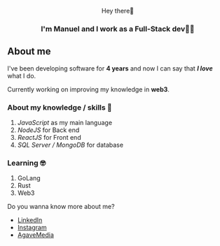 <p align="center" width="300" >
    <p align="center">Hey there👋</p>
    <h3 align="center">I'm Manuel and I work as a Full-Stack dev👨‍💻</h3>
</p>

## About me

I've been developing software for **4 years** and now I can say that ***I love*** what I do.

Currently working on improving my knowledge in **web3**.

### About my knowledge / skills 🤖

1. *JavaScript* as my main language
2. *NodeJS* for Back end
3. *ReactJS* for Front end
4. *SQL Server / MongoDB* for database

### Learning 🤓

1. GoLang
2. Rust
3. Web3


Do you wanna know more about me?
- [LinkedIn](https://www.linkedin.com/in/manuelozada11/)
- [Instagram](https://www.instagram.com/manuelozada11/)
- [AgaveMedia](https://agavemedia.vercel.app/)